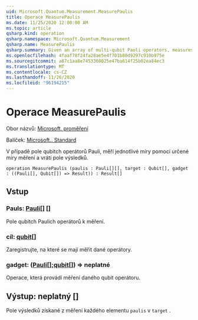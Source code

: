 ```yaml
---
uid: Microsoft.Quantum.Measurement.MeasurePaulis
title: Operace MeasurePaulis
ms.date: 11/25/2020 12:00:00 AM
ms.topic: article
qsharp.kind: operation
qsharp.namespace: Microsoft.Quantum.Measurement
qsharp.name: MeasurePaulis
qsharp.summary: Given an array of multi-qubit Pauli operators, measures each using a specified measurement gadget, then returns the array of results.
ms.openlocfilehash: 4faaf78f24fa28ae5e4f701b80d9297c910b975e
ms.sourcegitcommit: a87c1aa8e7453360025e47ba614f25b02ea84ec3
ms.translationtype: MT
ms.contentlocale: cs-CZ
ms.lasthandoff: 11/26/2020
ms.locfileid: "96194215"
---
```

# <a name="measurepaulis-operation"></a>Operace MeasurePaulis

Obor názvů: [Microsoft. proměření](xref:Microsoft.Quantum.Measurement)

Balíček: [Microsoft.. Standard](https://nuget.org/packages/Microsoft.Quantum.Standard)


V případě pole qubitch operátorů Pauli, měří jednotlivé míry pomocí určené míry měření a vrátí pole výsledků.

```qsharp
operation MeasurePaulis (paulis : Pauli[][], target : Qubit[], gadget : ((Pauli[], Qubit[]) => Result)) : Result[]
```


## <a name="input"></a>Vstup

### <a name="paulis--pauli"></a>Pauls: [Pauli](xref:microsoft.quantum.lang-ref.pauli)[] []

Pole qubitch Paulich operátorů k měření.


### <a name="target--qubit"></a>cíl: [qubit](xref:microsoft.quantum.lang-ref.qubit)[]

Zaregistrujte, na které se mají měřit dané operátory.


### <a name="gadget--pauliqubit--__invalidresult__"></a>gadget: ([Pauli](xref:microsoft.quantum.lang-ref.pauli)[];[qubit](xref:microsoft.quantum.lang-ref.qubit)[]) => __neplatné <Result>__ 

Operace, která provádí měření daného qubit operátoru.



## <a name="output--__invalidresult__"></a>Výstup: __neplatný <Result>__[]

Pole výsledků získané z měření každého elementu `paulis` v `target` .